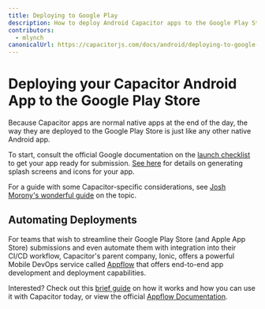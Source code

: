 ```yaml
---
title: Deploying to Google Play
description: How to deploy Android Capacitor apps to the Google Play Store
contributors:
  - mlynch
canonicalUrl: https://capacitorjs.com/docs/android/deploying-to-google-play
---
```


# Deploying your Capacitor Android App to the Google Play Store

Because Capacitor apps are normal native apps at the end of the day, the way they are deployed to the Google Play Store is just like any other native Android app.

To start, consult the official Google documentation on the [launch checklist](https://developer.android.com/distribute/best-practices/launch/launch-checklist) to get your app ready for submission. [See here](/guides/splash-screens-and-icons.md) for details on generating splash screens and icons for your app.

For a guide with some Capacitor-specific considerations, see [Josh Morony's wonderful guide](https://www.joshmorony.com/deploying-capacitor-applications-to-android-development-distribution/) on the topic.

## Automating Deployments

For teams that wish to streamline their Google Play Store (and Apple App Store) submissions and even automate them with integration into their CI/CD workflow, Capacitor's parent company, Ionic, offers a powerful Mobile DevOps service called [Appflow](https://useappflow.com/) that offers end-to-end app development and deployment capabilities.

Interested? Check out this [brief guide](/guides/deploying-updates.md) on how it works and how you can use it with Capacitor today, or view the official [Appflow Documentation](https://ionicframework.com/docs/appflow/).
